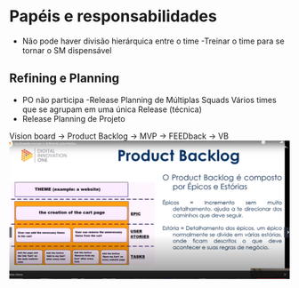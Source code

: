 # Papéis e responsabilidades 

- Não pode haver divisão hierárquica entre o time 
-Treinar o time para se tornar o SM dispensável 

## Refining e Planning 
- PO não participa 
-Release Planning de Múltiplas Squads 
Vários times que se agrupam em uma única Release (técnica) 
- Release Planning de Projeto 


Vision board -> Product Backlog -> MVP -> FEEDback -> VB 
![](https://github.com/luizrosalba/SCRUM/blob/master/PB.PNG?raw=true)
